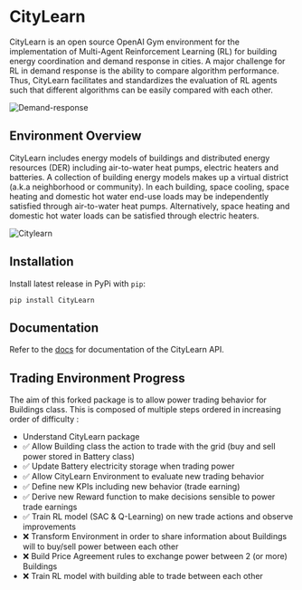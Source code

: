 # CityLearn

CityLearn is an open source OpenAI Gym environment for the implementation of Multi-Agent Reinforcement Learning (RL) for building energy coordination and demand response in cities. A major challenge for RL in demand response is the ability to compare algorithm performance. Thus, CityLearn facilitates and standardizes the evaluation of RL agents such that different algorithms can be easily compared with each other.

![Demand-response](https://github.com/intelligent-environments-lab/CityLearn/blob/master/assets/images/dr.jpg)

## Environment Overview

CityLearn includes energy models of buildings and distributed energy resources (DER) including air-to-water heat pumps, electric heaters and batteries. A collection of building energy models makes up a virtual district (a.k.a neighborhood or community). In each building, space cooling, space heating and domestic hot water end-use loads may be independently satisfied through air-to-water heat pumps. Alternatively, space heating and domestic hot water loads can be satisfied through electric heaters.

![Citylearn](https://github.com/intelligent-environments-lab/CityLearn/blob/master/assets/images/citylearn_systems.png)

## Installation

Install latest release in PyPi with `pip`:

```console
pip install CityLearn
```

## Documentation

Refer to the [docs](https://intelligent-environments-lab.github.io/CityLearn/) for documentation of the CityLearn API.

## Trading Environment Progress

The aim of this forked package is to allow power trading behavior for Buildings class.
This is composed of multiple steps ordered in increasing order of difficulty :

- Understand CityLearn package
- ✅ Allow Building class the action to trade with the grid (buy and sell power stored in Battery class)
- ✅ Update Battery electricity storage when trading power
- ✅ Allow CityLearn Environment to evaluate new trading behavior
- ✅ Define new KPIs including new behavior (trade earning)
- ✅ Derive new Reward function to make decisions sensible to power trade earnings
- ✅ Train RL model (SAC & Q-Learning) on new trade actions and observe improvements
- ❌ Transform Environment in order to share information about Buildings will to buy/sell power between each other
- ❌ Build Price Agreement rules to exchange power between 2 (or more) Buildings
- ❌ Train RL model with building able to trade between each other
